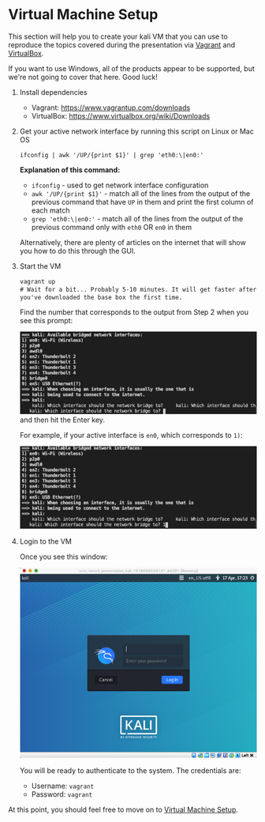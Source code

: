 # Virtual Machine Setup
This section will help you to create your kali VM that you can use to reproduce the topics covered during the presentation via [Vagrant](https://www.vagrantup.com/) and [VirtualBox](https://www.virtualbox.org/). 

If you want to use Windows, all of the products appear to be supported, but we're not going to cover that here. Good luck!
1. Install dependencies
   * Vagrant: https://www.vagrantup.com/downloads
   * VirtualBox: https://www.virtualbox.org/wiki/Downloads

2. Get your active network interface by running this script on Linux or Mac OS
   ```
   ifconfig | awk '/UP/{print $1}' | grep 'eth0:\|en0:'
   ```
   **Explanation of this command:**
   * `ifconfig` - used to get network interface configuration
   * `awk '/UP/{print $1}'` - match all of the lines from the output of the previous command that have `UP` in them and print the first column of each match
   * `grep 'eth0:\|en0:'` - match all of the lines from the output of the previous command only with `eth0` OR `en0` in them

   Alternatively, there are plenty of articles on the internet that will show you how to do this through the GUI.

3. Start the VM
    ```
    vagrant up
    # Wait for a bit... Probably 5-10 minutes. It will get faster after you've downloaded the base box the first time. 
    ```
    Find the number that corresponds to the output from Step 2 when you see this prompt:

    ![](images/vagrant_question.png)  
    and then hit the Enter key.

    For example, if your active interface is `en0`, which corresponds to `1)`:

    ![](images/answer_vagrant_question.png)

4. Login to the VM
  
   Once you see this window:

   ![](images/login_prompt.png)

   You will be ready to authenticate to the system. The credentials are:
   * Username: `vagrant`
   * Password: `vagrant`

At this point, you should feel free to move on to [Virtual Machine Setup](1_vm_setup.md).